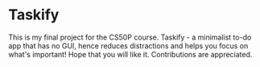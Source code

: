 # Taskify
This is my final project for the CS50P course. Taskify - a minimalist to-do app that has no GUI, hence reduces distractions and helps you focus on what's important!  Hope that you will like it. Contributions are appreciated.
